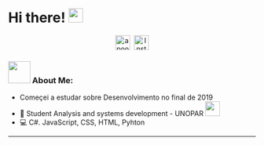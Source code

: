 # Hi there! <img src="https://github.com/TheDudeThatCode/TheDudeThatCode/blob/master/Assets/Hi.gif" width="29px">
<p align="center">
<a href="https://www.linkedin.com/in/thales-allan-1663aa191/" target="blank"><img align="center" src="https://www.vectorlogo.zone/logos/linkedin/linkedin-tile.svg" alt="apoorvtyagi" height="30" width="30" /></a>&nbsp;
<a href="https://www.instagram.com/thalesallan"><img align="center" alt="Instagram" width="30px" src="https://www.vectorlogo.zone/logos/instagram/instagram-icon.svg" /></a>
</p>


### <img src="https://github.com/TheDudeThatCode/TheDudeThatCode/blob/master/Assets/Developer.gif" width="45px"> About Me:
- Começei a estudar sobre Desenvolvimento no final de 2019
- 🏦 Student Analysis and systems development - UNOPAR 
      <img src="https://media.giphy.com/media/WUlplcMpOCEmTGBtBW/giphy.gif" width="30">
- 💻 C#. JavaScript, CSS, HTML, Pyhton

---


